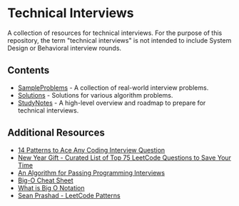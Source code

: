# Technical Interviews

A collection of resources for technical interviews. For the purpose of this repository, the term "technical interviews" is not intended to include System Design or Behavioral interview rounds.

## Contents

- [SampleProblems](SampleProblems/) - A collection of real-world interview problems.
- [Solutions](Solutions/) - Solutions for various algorithm problems.
- [StudyNotes](StudyNotes/) - A high-level overview and roadmap to prepare for technical interviews.

## Additional Resources

- [14 Patterns to Ace Any Coding Interview Question](https://hackernoon.com/14-patterns-to-ace-any-coding-interview-question-c5bb3357f6ed)
- [New Year Gift - Curated List of Top 75 LeetCode Questions to Save Your Time](https://www.teamblind.com/post/New-Year-Gift---Curated-List-of-Top-100-LeetCode-Questions-to-Save-Your-Time-OaM1orEU)
- [An Algorithm for Passing Programming Interviews](https://malisper.me/an-algorithm-for-passing-programming-interviews/)
- [Big-O Cheat Sheet](https://www.bigocheatsheet.com/)
- [What is Big O Notation](https://jarednielsen.com/big-o-notation/)
- [Sean Prashad - LeetCode Patterns](https://github.com/SeanPrashad/leetcode-patterns)
